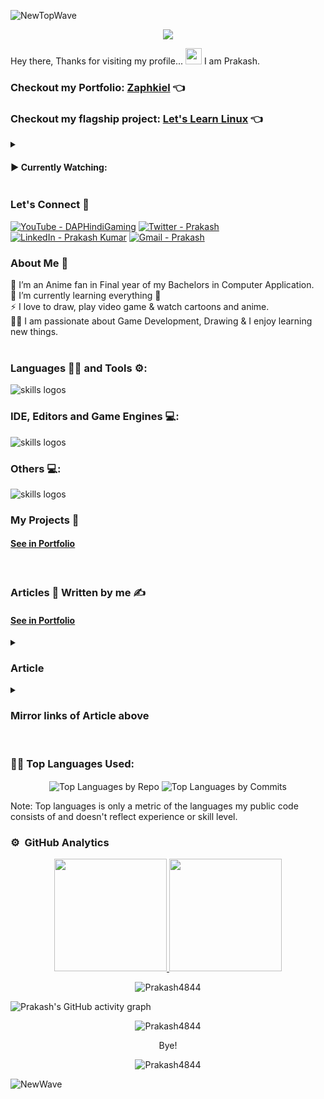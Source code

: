 ![NewTopWave](https://user-images.githubusercontent.com/81550376/180223627-d18d8aeb-4f5e-4715-94db-65b1b85822f1.svg)


<p align="center">
  <img width="" height="" src="https://user-images.githubusercontent.com/81550376/164896586-26e6b3da-63bc-4313-8012-e4b13b825174.png">
</p>

Hey there, Thanks for visiting my profile... 
<img src="https://raw.githubusercontent.com/MartinHeinz/MartinHeinz/master/wave.gif" width="26px" height="26px"> I am Prakash.

### Checkout my Portfolio: [Zaphkiel](https://zaphkiel.me)  👈

### Checkout my flagship project: [Let's Learn Linux](https://prakash4844.github.io/Let-s-Learn-Linux/index.html)  👈
<!--
### Checkout my first automation project: [GitHub Streak Maintainer](https://github.com/Prakash4844/Github_Streak_Maintainer)  👈
-->

<details>
<summary><h4> ▶️ Currently Watching: </h4></summary> 

<!-- [![Typing SVG](https://readme-typing-svg.herokuapp.com?color=FF0000&width=600&lines=Shrek+and+Puss+in+Boots+Movies)](https://git.io/typing-svg) -->
[![Typing SVG](https://readme-typing-svg.herokuapp.com?color=FF0000&width=600&lines=Super+Dragon+Ball%3A+Heroes)](https://git.io/typing-svg)
[![Typing SVG](https://readme-typing-svg.herokuapp.com?color=FF0000&width=500&lines=Generator+Rex:+Season+3)](https://git.io/typing-svg)
</details>

### Let's Connect 🤳

<a href="https://www.youtube.com/channel/UChdZv3qYGkFC9VDYxuhVZgA"><img src="https://img.shields.io/badge/YouTube-DAPHindiGaming-red?logo=youtube&logoColor=red" alt="YouTube - DAPHindiGaming"></a>
<a href="https://twitter.com/Prakash53574940"><img src="https://img.shields.io/badge/Twitter-Prakash-blue?logo=twitter&logoColor=blue" alt="Twitter - Prakash"></a>
<a href="https://www.linkedin.com/in/prakash-kumar-2b58631b7/"><img src="https://img.shields.io/static/v1?label=LinkedIn&message=Prakash+Kumar&color=%230077b5&logo=linkedIn&logoColor=%230077b5" alt="LinkedIn - Prakash Kumar"></a>
[![Gmail - Prakash](https://img.shields.io/badge/Gmail-Prakash-red?logo=gmail&logoColor=red)](https://mail.google.com/mail/u/0/?ibxr=0#inbox?compose=new)


### About Me 🚀

🌱  I’m an Anime fan in Final year of my Bachelors in Computer Application. </br>
🔭  I’m currently learning everything 🤣 </br>
⚡  I love to draw, play video game & watch cartoons and anime. </br>
👨‍💻  I am passionate about Game Development, Drawing & I enjoy learning new things. </br>
</br>

  
### Languages 🧑‍💻 and Tools ⚙️:

<!-- <p align="center">
<img src="https://skillicons.dev/icons?i=git,github,bash,powershell,html,css,js,bootstrap,jquery,md,cs,dotnet,java,idea,cpp,c,py,php,mysql,sqlite,unity,unreal,svg,vscode,ps,pr&perline=12" alt="skills logos" /> <br>
</p> -->
<img src="https://skillicons.dev/icons?i=git,github,githubactions,py,c,cpp,cs,dotnet,html,css,js,bootstrap,php,md,java" alt="skills logos" /> <br>

### IDE, Editors and Game Engines 💻:
<img src="https://skillicons.dev/icons?i=vscode,visualstudio,idea,unity,unreal,vim" alt="skills logos" />

### Others 💻:

<img src="https://skillicons.dev/icons?i=linux,bash,powershell,docker,mysql,sqlite,pr,ps,svg,discord,linkedin,netlify,fediverse,twitter" alt="skills logos" />

### My Projects 🙌

#### [See in Portfolio](https://zaphkiel.netlify.app/#projects)

<br />

### Articles 📝 Written by me ✍️

#### [See in Portfolio](https://zaphkiel.netlify.app/blogs/)

<details>
<summary><h3>Article</h3></summary>

- [HOW TO SETUP VISUAL STUDIO COMMUNITY FOR GRAPHICAL PROGRAMMING IN C++ using Graphic.h](https://github.com/Prakash4844/How-to-setup-Visual-Studio-Community-for-using-graphic.h-with-CPP) 
- [How to use multiple code files(Custom Headers and Source) in C++ for beginners](https://github.com/Prakash4844/How-to-use-multiple-code-files-Custom-Headers-and-Source-in-CPP-for-beginner)
- [How to use multiple code files in C++ for beginners](https://github.com/Prakash4844/How-to-use-multiple-code-files-in-CPP-for-beginners)
- [How to easily root InFocus bingo 21.](https://www.reddit.com/r/androidroot/comments/aygetl/how_to_easily_root_infocus_bingo_21/)

</details>

<details>
<summary><h3>Mirror links of Article above</h3></summary>

- [HOW TO SETUP VISUAL STUDIO COMMUNITY FOR GRAPHICAL PROGRAMMING IN C++ using Graphic.h](https://www.c-sharpcorner.com/article/how-to-setup-visual-studio-community-for-graphical-programming-in-cpp/) 
- [How to use multiple code files(Custom Headers and Source) in C++ for beginners](https://www.c-sharpcorner.com/article/how-to-use-multiple-code-filescustom-headers-and-source-in-cpp/)
- [How to use multiple code files in C++ for beginners](https://www.c-sharpcorner.com/article/how-to-use-multiple-code-files-in-cpp/)
</details>
<br />

### 👨‍💻 Top Languages Used:
<p align="center">
  <img align="center" src="https://github-profile-summary-cards.vercel.app/api/cards/repos-per-language?username=Prakash4844&theme=nord_dark" alt="Top Languages by Repo" />
  <img align="center" src="https://github-profile-summary-cards.vercel.app/api/cards/most-commit-language?username=Prakash4844&theme=nord_dark" alt="Top Languages by Commits" /></p>
  
  Note: Top languages is only a metric of the languages my public code consists of and doesn't reflect experience or skill level.
  
### ⚙️ &nbsp;GitHub Analytics

<p align="center">
<a href="https://github.com/Prakash4844">
  <img height="180em" src="https://github-readme-stats-eight-theta.vercel.app/api?username=Prakash4844&show_icons=true&theme=algolia&include_all_commits=true&count_private=true"/>
  <img height="180em" src="https://github-readme-stats-eight-theta.vercel.app/api/top-langs/?username=Prakash4844&layout=compact&langs_count=8&theme=algolia"/>
</a>
 <br />
  
   <p align="center"><img align="center" src="https://github-readme-streak-stats.herokuapp.com/?user=Prakash4844&theme=algolia" alt="Prakash4844" /></p>

 ![Prakash's GitHub activity graph]( https://github-readme-activity-graph.vercel.app/graph?username=Prakash4844&theme=react-dark&area=true&hide_border=true#gh-light-mode-only)
 
 <p align="center"><img align="center" src="60157b62652163c01c6d19e2a389338e.gif" alt="Prakash4844" /></p>
<p align="center">
  Bye!
</p>

 <p align="center"><img src="https://visitor-badge.laobi.icu/badge?page_id=Prakash4844.Prakash4844" alt="Prakash4844" />

</p>


![NewWave](https://user-images.githubusercontent.com/81550376/180223136-576934f8-2f40-4fb9-acd9-786d1d5d0f73.svg)
